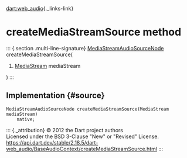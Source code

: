 [dart:web\_audio](../../dart-web_audio/dart-web_audio-library){._links-link}

createMediaStreamSource method
==============================

::: {.section .multi-line-signature}
[MediaStreamAudioSourceNode](../mediastreamaudiosourcenode-class)
createMediaStreamSource(

1.  [MediaStream](../../dart-html/mediastream-class) mediaStream

)
:::

Implementation {#source}
--------------

``` {.language-dart data-language="dart"}
MediaStreamAudioSourceNode createMediaStreamSource(MediaStream mediaStream)
    native;
```

::: {._attribution}
© 2012 the Dart project authors\
Licensed under the BSD 3-Clause \"New\" or \"Revised\" License.\
<https://api.dart.dev/stable/2.18.5/dart-web_audio/BaseAudioContext/createMediaStreamSource.html>
:::
